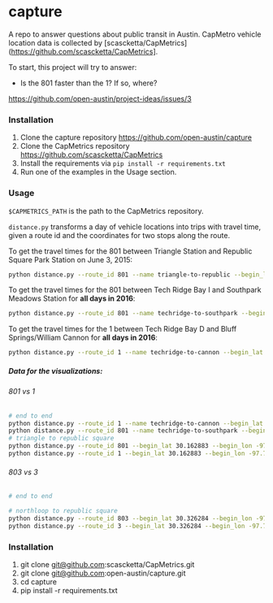 # capture

A repo to answer questions about public transit in Austin. CapMetro vehicle location data is collected by [scascketta/CapMetrics](https://github.com/scascketta/CapMetrics].

To start, this project will try to answer:

- Is the 801 faster than the 1? If so, where?

https://github.com/open-austin/project-ideas/issues/3

### Installation

1. Clone the capture repository https://github.com/open-austin/capture
2. Clone the CapMetrics repository https://github.com/scascketta/CapMetrics
3. Install the requirements via `pip install -r requirements.txt`
4. Run one of the examples in the Usage section.

### Usage

`$CAPMETRICS_PATH` is the path to the CapMetrics repository.

`distance.py` transforms a day of vehicle locations into trips with travel time, given a route id and the coordinates for two stops along the route.

To get the travel times for the 801 between Triangle Station and Republic Square Park Station on June 3, 2015:

```sh
python distance.py --route_id 801 --name triangle-to-republic --begin_lat 30.162883 --begin_lon -97.790317 --end_lat 30.266218 --end_lon -97.746056  --glob "2015-06-03" --capmetrics_path ../CapMetrics
```

To get the travel times for the 801 between Tech Ridge Bay I and Southpark Meadows Station for **all days in 2016**:

```sh
python distance.py --route_id 801 --name techridge-to-southpark --begin_lat 30.418199 --begin_lon -97.668243 --end_lat 30.162883 --end_lon -97.790317  --glob "2016*" --capmetrics_path ../CapMetrics
```

To get the travel times for the 1 between Tech Ridge Bay D and Bluff Springs/William Cannon for **all days in 2016**:

```sh
python distance.py --route_id 1 --name techridge-to-cannon --begin_lat 30.418534 --begin_lon -97.668904 --end_lat 30.189427 --end_lon -97.767879  --glob "2016*" --capmetrics_path ../CapMetrics
```

#####  Data for the visualizations:

###### 801 vs 1

```sh
# end to end
python distance.py --route_id 1 --name techridge-to-cannon --begin_lat 30.418534 --begin_lon -97.668904 --end_lat 30.189427 --end_lon -97.767879  --glob "2016*" --capmetrics_path ../CapMetrics
python distance.py --route_id 801 --name techridge-to-southpark --begin_lat 30.418199 --begin_lon -97.668243 --end_lat 30.162883 --end_lon -97.790317  --glob "2016*" --capmetrics_path ../CapMetrics
# triangle to republic square
python distance.py --route_id 801 --begin_lat 30.162883 --begin_lon -97.790317 --end_lat 30.266218 --end_lon -97.746056 --name triangle-to-republic --glob "2016*" --capmetrics_path ../CapMetrics
python distance.py --route_id 1 --begin_lat 30.162883 --begin_lon -97.790317 --end_lat 30.266218 --end_lon -97.746056 --name triangle-to-republic --glob "2016*" --capmetrics_path ../CapMetrics
```

###### 803 vs 3

```sh
# end to end

# northloop to republic square
python distance.py --route_id 803 --begin_lat 30.326284 --begin_lon -97.739566 --end_lat 30.266218 --end_lon -97.746056 --name triangle-to-republic --glob "2016*" --capmetrics_path ../CapMetrics
python distance.py --route_id 3 --begin_lat 30.326284 --begin_lon -97.739566 --end_lat 30.266218 --end_lon -97.746056 --name triangle-to-republic --glob "2016*" --capmetrics_path ../CapMetrics
```

### Installation

1. git clone git@github.com:scascketta/CapMetrics.git
2. git clone git@github.com:open-austin/capture.git
3. cd capture
4. pip install -r requirements.txt

